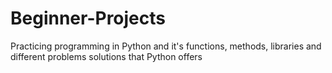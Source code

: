 # Beginner-Projects
Practicing programming in Python and it's functions, methods, libraries and different problems solutions that Python offers

